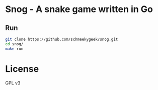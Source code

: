 # Snog - A snake game written in Go

## Run
```bash
git clone https://github.com/schmeekygeek/snog.git
cd snog/
make run
```

# License
GPL v3
